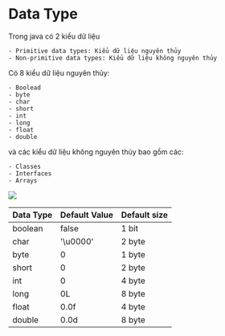 # Data Type

Trong java có 2 kiểu dữ liệu

    - Primitive data types: Kiểu dữ liệu nguyên thủy
    - Non-primitive data types: Kiểu dữ liệu không nguyên thủy

Có 8 kiểu dữ liệu nguyên thủy:

    - Boolead
    - byte
    - char
    - short
    - int
    - long
    - float
    - double
    
và các kiểu dữ liệu không nguyên thủy bao gồm các:

    - Classes
    - Interfaces
    - Arrays

![](https://media.geeksforgeeks.org/wp-content/cdn-uploads/20191105111644/Data-types-in-Java.jpg)

| Data Type | Default Value | Default size |
| --------- | ------------- | ------------ |
| boolean   | false         | 1 bit        |
| char      | '\u0000'      | 2 byte       |
| byte      | 0             | 1 byte       |
| short     | 0             | 2 byte       |
| int       | 0             | 4 byte       |
| long      | 0L            | 8 byte       |
| float     | 0.0f          | 4 byte       |
| double    | 0.0d          | 8 byte       |

#
